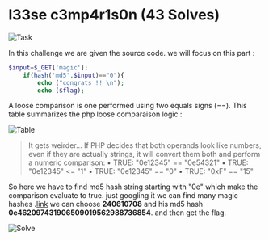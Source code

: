 # l33se c3mp4r1s0n (43 Solves)

![Task](https://user-images.githubusercontent.com/61760291/101046197-230c6400-3581-11eb-9423-16b29f9da048.png)

In this challenge we are given the source code.
we will focus on this part :

```php
$input=$_GET['magic'];
	if(hash('md5',$input)=="0"){
		echo ("congrats !! \n");
		echo ($flag);
```
A loose comparison is one performed using two equals signs (==).
This table summarizes the php loose comparaison logic :

![Table](https://user-images.githubusercontent.com/61760291/101047161-ed1baf80-3581-11eb-8e31-eb03823fc515.png)

>It gets weirder... If PHP decides that both operands look like
numbers, even if they are actually strings, it will convert them
both and perform a numeric comparison:
▪ TRUE: "0e12345" == "0e54321"
▪ TRUE: "0e12345" <= "1" 
▪ TRUE: "0e12345" == "0" 
▪ TRUE: "0xF" == "15" 

So here we have to find md5 hash string starting with "0e" which make the comparison evaluate to true.
just googling it we can find many magic hashes .[link](https://github.com/spaze/hashes/blob/master/md5.md)
we can choose **240610708** and his md5 hash **0e462097431906509019562988736854**.
and then get the flag.

![Solve](https://user-images.githubusercontent.com/61760291/101070538-c9fdf980-359b-11eb-9883-3f4e702e0c7b.png)


